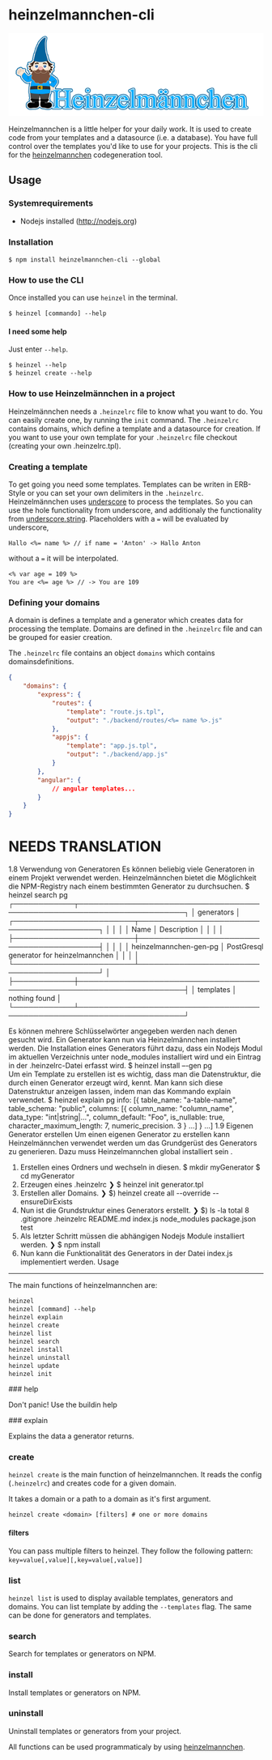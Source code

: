 heinzelmannchen-cli
===================

![logo](https://raw.githubusercontent.com/heinzelmannchen/heinzelmannchen/master/Heinzelmannchen.png)

Heinzelmannchen is a little helper for your daily work. It is used to create code from your templates and a datasource (i.e. a database).
You have full control over the templates you'd like to use for your projects.
This is the cli for the [heinzelmannchen](https://github.com/heinzelmannchen/heinzelmannchen) codegeneration tool.

Usage
-----

### Systemrequirements

* Nodejs installed (http://nodejs.org)

### Installation
```shell
$ npm install heinzelmannchen-cli --global
```

### How to use the CLI

Once installed you can use `heinzel` in the terminal.

```shell
$ heinzel [commando] --help
```

#### I need some help
Just enter `--help`.

```shell
$ heinzel --help
$ heinzel create --help
```

### How to use Heinzelmännchen in a project

Heinzelmännchen needs a `.heinzelrc` file to know what you want to do. You can easily create one,
by running the `init` command. The `.heinzelrc` contains domains, which define a template and a datasource for creation.
If you want to use your own template for your `.heinzelrc` file checkout (creating your own .heinzelrc.tpl).

### Creating a template

To get going you need some templates. Templates can be writen in ERB-Style or you can set your own delimiters in the `.heinzelrc`.
Heinzelmännchen uses [underscore](underscorejs.org/#template) to process the templates. So you can use the hole functionality from underscore, and additionaly the functionality from [underscore.string](https://github.com/edtsech/underscore.string).
Placeholders with a `=` will be evaluated by underscore,
```
Hallo <%= name %> // if name = 'Anton' -> Hallo Anton
```

without a `=` it will be interpolated.

```
<% var age = 109 %>
You are <%= age %> // -> You are 109
```

### Defining your domains
A domain is defines a template and a generator which creates data for processing the template.
Domains are defined in the `.heinzelrc` file and can be grouped for easier creation.

The `.heinzelrc` file contains an object `domains` which contains domainsdefinitions.

```json
{
    "domains": {
        "express": {
            "routes": {
                "template": "route.js.tpl",
                "output": "./backend/routes/<%= name %>.js"
            },
            "appjs": {
                "template": "app.js.tpl",
                "output": "./backend/app.js"
            }
        },
        "angular": {
            // angular templates...
        }
    }    
}
```

NEEDS TRANSLATION
=================
1.8	Verwendung von Generatoren
Es können beliebig viele Generatoren in einem Projekt verwendet werden. Heinzelmännchen bietet die Möglichkeit die NPM-Registry nach einem bestimmten Generator zu durchsuchen.
$ heinzel search pg
┌────────────┬───────────────────────────────────────────────────────────────────────┐
│ generators │ ┌────────────────────────┬──────────────────────────────────────────┐ │
│            │ │ Name                   │ Description                              │ │
│            │ ├────────────────────────┼──────────────────────────────────────────┤ │
│            │ │ heinzelmannchen-gen-pg │ PostGresql generator for heinzelmannchen │ │
│            │ └────────────────────────┴──────────────────────────────────────────┘ │
├────────────┼───────────────────────────────────────────────────────────────────────┤
│ templates  │ nothing found                                                         │
└────────────┴───────────────────────────────────────────────────────────────────────┘

Es können mehrere Schlüsselwörter angegeben werden nach denen gesucht wird.
Ein Generator kann nun via Heinzelmännchen installiert werden. Die Installation eines Generators führt dazu, dass ein Nodejs Modul im aktuellen Verzeichnis unter node_modules installiert wird und ein Eintrag in der .heinzelrc-Datei erfasst wird.
$ heinzel install –-gen pg	
Um ein Template zu erstellen ist es wichtig, dass man die Datenstruktur, die durch einen Generator erzeugt wird, kennt. Man kann sich diese Datenstruktur anzeigen lassen, indem man das Kommando explain verwendet.
$ heinzel explain pg
info:    [{
        table_name: "a-table-name",
        table_schema: "public",
        columns: [{
                column_name: "column_name",
                data_type: "int|string|...",
                column_default: "Foo",
                is_nullable: true,
                character_maximum_length: 7,
                numeric_precision. 3
        } ...]
} ...]
1.9	Eigenen Generator erstellen
Um einen eigenen Generator zu erstellen kann Heinzelmännchen verwendet werden um das Grundgerüst des Generators zu generieren. Dazu muss Heinzelmannchen global installiert sein .
1.	Erstellen eines Ordners und wechseln in diesen.
$ mkdir myGenerator
$ cd myGenerator
2.	Erzeugen eines .heinzelrc 
❯ $ heinzel init generator.tpl
3.	Erstellen aller Domains.
❯ $) heinzel create all --override --ensureDirExists 
4.	Nun ist die Grundstruktur eines Generators erstellt.
❯ $) ls -la
total 8
.gitignore
.heinzelrc
README.md
index.js
node_modules
package.json
test
5.	Als letzter Schritt müssen die abhängigen Nodejs Module installiert werden.
❯ $ npm install
6.	Nun kann die Funktionalität des Generators in der Datei index.js implementiert werden.
Usage
-----

The main functions of heinzelmannchen are:
```shell
heinzel
heinzel [command] --help
heinzel explain
heinzel create
heinzel list
heinzel search
heinzel install
heinzel uninstall
heinzel update
heinzel init
```

### help

Don't panic! Use the buildin help

### explain

Explains the data a generator returns.

### create

`heinzel create` is the main function of heinzelmannchen.
It reads the config (`.heinzelrc`) and creates code for a given domain.

It takes a domain or a path to a domain as it's first argument.

```shell
heinzel create <domain> [filters] # one or more domains
```

#### filters

You can pass multiple filters to heinzel.
They follow the following pattern:
`key=value[,value][,key=value[,value]]`

### list
`heinzel list` is used to display available templates, generators and domains.
You can list template by adding the `--templates` flag. The same can be done for generators and templates.

### search

Search for templates or generators on NPM.

### install

Install templates or generators on NPM.

### uninstall

Uninstall templates or generators from your project.

All functions can be used programmaticaly by using [heinzelmannchen](https://github.com/heinzelmannchen/heinzelmannchen).
